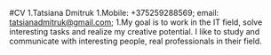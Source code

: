 #CV
1.Tatsiana Dmitruk
1.Mobile: +375259288569; email: tatsianadmitruk@gmail.com;
1.My goal is to work in the IT field, solve interesting tasks and realize my creative potential. I like to study and communicate with interesting people, real professionals in their field.